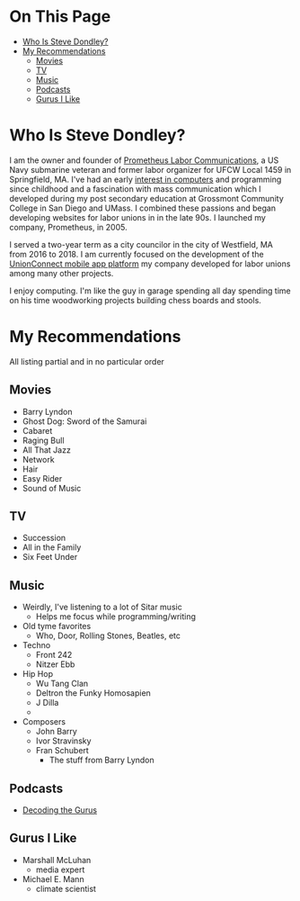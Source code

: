 # On This Page

- [Who Is Steve Dondley?](#who-is-steve-dondley)
- [My Recommendations](#my-recommendations)
    - [Movies](#movies)
    - [TV](#tv)
    - [Music](#music)
    - [Podcasts](#podcasts)
    - [Gurus I Like](#gurus-i-like)

# Who Is Steve Dondley?
I am the owner and founder of [Prometheus Labor
Communications](http://prometheuslabor.com), a US Navy submarine veteran and
former labor organizer for UFCW Local 1459 in Springfield, MA. I've had an
early [interest in computers](my_computer_and_software_experiences.md) and
programming since childhood and a fascination with mass communication which I
developed during my post secondary education at Grossmont Community College in
San Diego and UMass. I combined these passions and began developing websites
for labor unions in in the late 90s. I launched my company, Prometheus, in
2005.

I served a two-year term as a city councilor in the city of Westfield, MA from
2016 to 2018. I am currently focused on the development of the [UnionConnect
mobile app platform](https://unionconnect.com) my company developed for labor
unions among many other projects.

I enjoy computing. I'm like the guy in garage spending all day spending time on
his time woodworking projects building chess boards and stools.

# My Recommendations

All listing partial and in no particular order

## Movies
* Barry Lyndon
* Ghost Dog: Sword of the Samurai
* Cabaret
* Raging Bull
* All That Jazz
* Network
* Hair
* Easy Rider
* Sound of Music

## TV
* Succession
* All in the Family
* Six Feet Under

## Music
* Weirdly, I've listening to a lot of Sitar music
    * Helps me focus while programming/writing 
* Old tyme favorites
    * Who, Door, Rolling Stones, Beatles, etc 
* Techno
    * Front 242 
    * Nitzer Ebb
* Hip Hop
    * Wu Tang Clan 
    * Deltron the Funky Homosapien
    * J Dilla
    * 
* Composers
    * John Barry 
    * Ivor Stravinsky
    * Fran Schubert
        * The stuff from Barry Lyndon 
         
## Podcasts
* [Decoding the Gurus](Decoding-the-Gurus)

## Gurus I Like
* Marshall McLuhan
    * media expert 
* Michael E. Mann
    * climate scientist 

